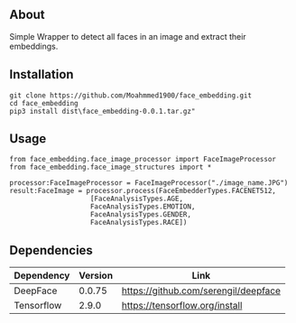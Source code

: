 ## About
Simple Wrapper to detect all faces in an image and extract their embeddings.

## Installation
```code
git clone https://github.com/Moahmmed1900/face_embedding.git
cd face_embedding
pip3 install dist\face_embedding-0.0.1.tar.gz"
```

## Usage

```
from face_embedding.face_image_processor import FaceImageProcessor
from face_embedding.face_image_structures import *

processor:FaceImageProcessor = FaceImageProcessor("./image_name.JPG")
result:FaceImage = processor.process(FaceEmbedderTypes.FACENET512,
                    [FaceAnalysisTypes.AGE,
                    FaceAnalysisTypes.EMOTION,
                    FaceAnalysisTypes.GENDER,
                    FaceAnalysisTypes.RACE])
```

## Dependencies

| Dependency | Version | Link |
| ------ | ------ | ------ |
| DeepFace | 0.0.75 | https://github.com/serengil/deepface
| Tensorflow | 2.9.0 | https://tensorflow.org/install
